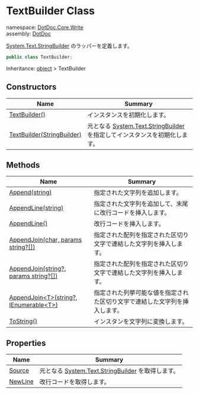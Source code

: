 ﻿# TextBuilder Class

namespace: [DotDoc\.Core\.Write](../DotDoc.Core.Write.md)<br />
assembly: [DotDoc](../../DotDoc.md)

[System\.Text\.StringBuilder](https://docs.microsoft.com/dotnet/api/System.Text.StringBuilder) のラッパーを定義します。

```csharp
public class TextBuilder;
```

Inheritance: [object](https://docs.microsoft.com/dotnet/api/System.Object) > TextBuilder

## Constructors

| Name | Summary |
|------|---------|
| [TextBuilder\(\)](./TextBuilder/$ctor.md) | インスタンスを初期化します。 |
| [TextBuilder\(StringBuilder\)](./TextBuilder/$ctor.md) | 元となる [System\.Text\.StringBuilder](https://docs.microsoft.com/dotnet/api/System.Text.StringBuilder) を指定してインスタンスを初期化します。 |

## Methods

| Name | Summary |
|------|---------|
| [Append\(string\)](./TextBuilder/Append.md) | 指定された文字列を追加します。 |
| [AppendLine\(string\)](./TextBuilder/AppendLine.md) | 指定された文字列を追加して、末尾に改行コードを挿入します。 |
| [AppendLine\(\)](./TextBuilder/AppendLine.md) | 改行コードを挿入します。 |
| [AppendJoin\(char, params string?\[\]\)](./TextBuilder/AppendJoin.md) | 指定された配列を指定された区切り文字で連結した文字列を挿入します。 |
| [AppendJoin\(string?, params string?\[\]\)](./TextBuilder/AppendJoin.md) | 指定された配列を指定された区切り文字で連結した文字列を挿入します。 |
| [AppendJoin\<T\>\(string?, IEnumerable\<T\>\)](./TextBuilder/AppendJoin.md) | 指定された列挙可能な値を指定された区切り文字で連結した文字列を挿入します。 |
| [ToString\(\)](./TextBuilder/ToString.md) | インスタンを文字列に変換します。 |

## Properties

| Name | Summary |
|------|---------|
| [Source](./TextBuilder/Source.md) | 元となる [System\.Text\.StringBuilder](https://docs.microsoft.com/dotnet/api/System.Text.StringBuilder) を取得します。 |
| [NewLine](./TextBuilder/NewLine.md) | 改行コードを取得します。 |

